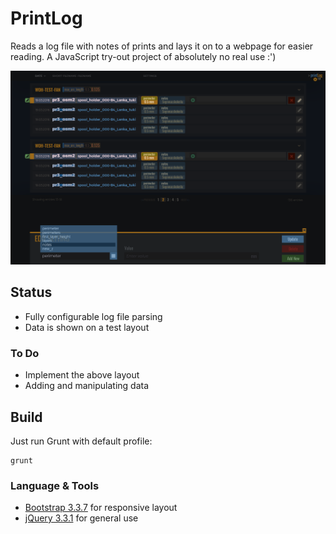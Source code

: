 # PrintLog
Reads a log file with notes of prints and lays it on to a webpage for easier reading. A JavaScript try-out project of absolutely no real use :')

![alt text](img/printlog_design_v2.png "PrintLog gamey UI mock-up v2")

## Status
* Fully configurable log file parsing
* Data is shown on a test layout
  
### To Do
* Implement the above layout
* Adding and manipulating data

## Build

Just run Grunt with default profile:
```
grunt
```

### Language & Tools
* [Bootstrap 3.3.7](https://maxcdn.bootstrapcdn.com/bootstrap/3.3.7/css/bootstrap.min.css) for responsive layout
* [jQuery 3.3.1](https://ajax.googleapis.com/ajax/libs/jquery/3.1.1/jquery.min.js) for general use